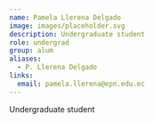 ```yaml
---
name: Pamela Llerena Delgado
image: images/placeholder.svg
description: Undergraduate student
role: undergrad
group: alum
aliases:
  - P. Llerena Delgado
links:
  email: pamela.llerena@epn.edu.ec
---
```


Undergraduate student 

